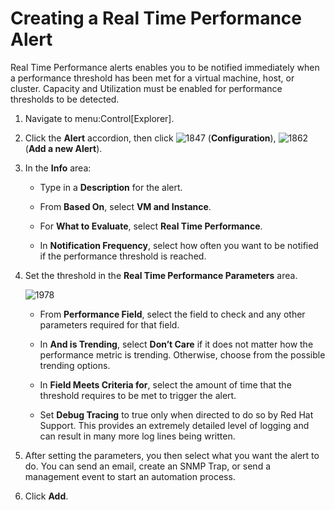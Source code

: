 # Creating a Real Time Performance Alert

Real Time Performance alerts enables you to be notified immediately when
a performance threshold has been met for a virtual machine, host, or
cluster. Capacity and Utilization must be enabled for performance
thresholds to be detected.

1.  Navigate to menu:Control\[Explorer\].

2.  Click the **Alert** accordion, then click ![1847](1847.png)
    (**Configuration**), ![1862](1862.png) (**Add a new Alert**).

3.  In the **Info** area:
    
      - Type in a **Description** for the alert.
    
      - From **Based On**, select **VM and Instance**.
    
      - For **What to Evaluate**, select **Real Time Performance**.
    
      - In **Notification Frequency**, select how often you want to be
        notified if the performance threshold is reached.

4.  Set the threshold in the **Real Time Performance Parameters** area.
    
    ![1978](1978.png)
    
      - From **Performance Field**, select the field to check and any
        other parameters required for that field.
    
      - In **And is Trending**, select **Don’t Care** if it does not
        matter how the performance metric is trending. Otherwise, choose
        from the possible trending options.
    
      - In **Field Meets Criteria for**, select the amount of time that
        the threshold requires to be met to trigger the alert.
    
      - Set **Debug Tracing** to true only when directed to do so by Red
        Hat Support. This provides an extremely detailed level of
        logging and can result in many more log lines being written.

5.  After setting the parameters, you then select what you want the
    alert to do. You can send an email, create an SNMP Trap, or send a
    management event to start an automation process.

6.  Click **Add**.

